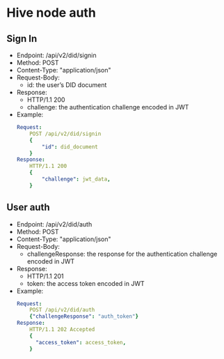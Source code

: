 # Hive node auth 
## Sign In
* Endpoint: /api/v2/did/signin
* Method: POST
* Content-Type: "application/json"
* Request-Body:
    - id: the user’s DID document
* Response:
    - HTTP/1.1 200
    - challenge: the authentication challenge encoded in JWT
* Example:
    ```YAML
    Request:
        POST /api/v2/did/signin
        {
            "id": did_document
        }
    Response:
        HTTP/1.1 200
        {
            "challenge": jwt_data,
        }
    ```
## User auth
* Endpoint: /api/v2/did/auth
* Method: POST
* Content-Type: "application/json"
* Request-Body: 
    - challengeResponse: the response for the authentication challenge encoded in JWT
* Response:
    - HTTP/1.1 201
    - token: the access token encoded in JWT
* Example:
    ```YAML
    Request: 
        POST /api/v2/did/auth
        {"challengeResponse": "auth_token"}
    Response:
        HTTP/1.1 202 Accepted
        {
          "access_token": access_token,
        }
    ```

